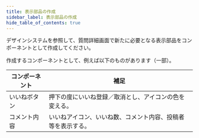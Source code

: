 ```yaml
---
title: 表示部品の作成
sidebar_label: 表示部品の作成
hide_table_of_contents: true
---
```


デザインシステムを参照して、質問詳細画面で新たに必要となる表示部品をコンポーネントとして作成してください。

作成するコンポーネントとして、例えば以下のものがあります（一部）。

| コンポーネント | 補足 |
|--|--|
| いいねボタン | 押下の度にいいね登録／取消とし、アイコンの色を変える。 |
| コメント内容 | いいねアイコン、いいね数、コメント内容、投稿者等を表示する。 |
